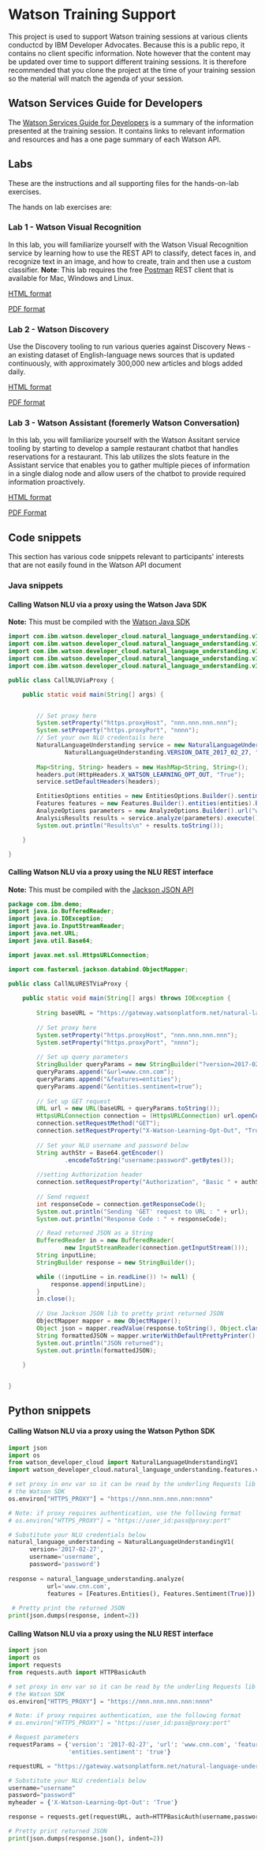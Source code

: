 Watson Training Support
===============================

This project is used to support  Watson  training sessions at various clients conductcd by IBM Developer Advocates. Because this is a public repo, it contains no client specific information. Note however that  the content may be updated over time to support different training sessions. It is  therefore recommended that you clone  the project at the time of your training session so the material will match the agenda of your session.


## Watson Services Guide for Developers

The [Watson Services Guide for Developers](WatsonServicesGuideForDevelopersV2.0.pdf) is a summary of the information presented at the training session. It contains links to relevant information and resources and has a one page summary of each Watson API.


## Labs

These are the instructions and all supporting files for the hands-on-lab exercises.

The hands on lab exercises are:

### Lab 1 - Watson Visual Recognition
In this lab, you will familiarize yourself with the Watson Visual Recognition service by learning how to use the REST API to classify, detect faces in, and recognize text in an image, and how to create, train and then use a custom classifier. **Note**: This lab requires the free [Postman](https://www.getpostman.com) REST client that is available for Mac, Windows and Linux.  

[HTML format](https://developer.ibm.com/code/labs/WatsonVisualRecognition-REST-API)

[PDF format](https://dal05.objectstorage.softlayer.net/v1/AUTH_a15c8b6e-036a-4e6f-90e3-bd500660b284/devadv-hands-on-labs/WatsonVisualRecognition-REST-API/WatsonVisualRecognitionRESTAPI_int.pdf)

### Lab 2 - Watson Discovery 
Use the Discovery tooling to run various queries against Discovery News - an existing dataset of English-language news sources that is updated continuously, with approximately 300,000 new articles and blogs added daily. 

[HTML format](https://developer.ibm.com/code/labs/Watson-Discovery-News-Lab) 

[PDF format](https://dal05.objectstorage.softlayer.net/v1/AUTH_a15c8b6e-036a-4e6f-90e3-bd500660b284/devadv-hands-on-labs/Watson-Discovery-News-Lab/DiscoveryNewsLabUpdate.pdf)

### Lab 3 - Watson Assistant (foremerly Watson Conversation)
 In this lab, you will familiarize yourself with the Watson Assitant service tooling by starting to develop a sample restaurant chatbot that handles reservations for a restaurant. This lab utilizes the slots feature in the Assistant service that enables you to gather multiple pieces of information in a single dialog node and allow users of the chatbot to provide required information proactively.
 
 [HTML  format](https://developer.ibm.com/code/labs/Watson-Conversation-Intro)
 
 [PDF Format](https://dal05.objectstorage.softlayer.net/v1/AUTH_a15c8b6e-036a-4e6f-90e3-bd500660b284/devadv-hands-on-labs/Watson-Conversation-Intro/WatsonAssistant.pdf)
 
 
## Code snippets
This section has various code snippets relevant to participants' interests that are  not easily found  in the Watson API document

### Java snippets

#### Calling Watson NLU via a proxy using the Watson Java SDK

**Note:** This must be compiled with the <a href="https://github.com/watson-developer-cloud/java-sdk/releases" target="_blank">Watson Java SDK</a>


```java
import com.ibm.watson.developer_cloud.natural_language_understanding.v1.NaturalLanguageUnderstanding;
import com.ibm.watson.developer_cloud.natural_language_understanding.v1.model.AnalysisResults;
import com.ibm.watson.developer_cloud.natural_language_understanding.v1.model.AnalyzeOptions;
import com.ibm.watson.developer_cloud.natural_language_understanding.v1.model.EntitiesOptions;
import com.ibm.watson.developer_cloud.natural_language_understanding.v1.model.Features;

public class CallNLUViaProxy {

    public static void main(String[] args) {


        // Set proxy here
        System.setProperty("https.proxyHost", "nnn.nnn.nnn.nnn");
        System.setProperty("https.proxyPort", "nnnn");
        // Set your own NLU credentails here
        NaturalLanguageUnderstanding service = new NaturalLanguageUnderstanding(
                NaturalLanguageUnderstanding.VERSION_DATE_2017_02_27, "username", "password");
                
        Map<String, String> headers = new HashMap<String, String>();
        headers.put(HttpHeaders.X_WATSON_LEARNING_OPT_OUT, "True");
        service.setDefaultHeaders(headers);

        EntitiesOptions entities = new EntitiesOptions.Builder().sentiment(true).limit(1).build();
        Features features = new Features.Builder().entities(entities).build();
        AnalyzeOptions parameters = new AnalyzeOptions.Builder().url("www.cnn.com").features(features).build();
        AnalysisResults results = service.analyze(parameters).execute();
        System.out.println("Results\n" + results.toString());

    }

}
```
 
#### Calling Watson NLU via a proxy using the NLU REST interface

**Note:** This must be compiled with the [Jackson JSON API](https://github.com/FasterXML/jackson)

```java
package com.ibm.demo;
import java.io.BufferedReader;
import java.io.IOException;
import java.io.InputStreamReader;
import java.net.URL;
import java.util.Base64;

import javax.net.ssl.HttpsURLConnection;

import com.fasterxml.jackson.databind.ObjectMapper;

public class CallNLURESTViaProxy {
    
    public static void main(String[] args) throws IOException {
        
        String baseURL = "https://gateway.watsonplatform.net/natural-language-understanding/api/v1/analyze";
        
        // Set proxy here
        System.setProperty("https.proxyHost", "nnn.nnn.nnn.nnn");
        System.setProperty("https.proxyPort", "nnnn");
        
        // Set up query parameters
        StringBuilder queryParams = new StringBuilder("?version=2017-02-27");
        queryParams.append("&url=www.cnn.com");
        queryParams.append("&features=entities");
        queryParams.append("&entities.sentiment=true");
        
        // Set up GET request 
        URL url = new URL(baseURL + queryParams.toString());
        HttpsURLConnection connection = (HttpsURLConnection) url.openConnection();
        connection.setRequestMethod("GET");
        connection.setRequestProperty("X-Watson-Learning-Opt-Out", "True");
        
        // Set your NLU username and password below
        String authStr = Base64.getEncoder()
                .encodeToString("username:password".getBytes());
        
        //setting Authorization header
        connection.setRequestProperty("Authorization", "Basic " + authStr);
        
        // Send request
        int responseCode = connection.getResponseCode();
        System.out.println("Sending 'GET' request to URL : " + url);
        System.out.println("Response Code : " + responseCode);

        // Read returned JSON as a String 
        BufferedReader in = new BufferedReader(
                new InputStreamReader(connection.getInputStream()));
        String inputLine;
        StringBuilder response = new StringBuilder();

        while ((inputLine = in.readLine()) != null) {
            response.append(inputLine);
        }
        in.close();
        
        // Use Jackson JSON lib to pretty print returned JSON
        ObjectMapper mapper = new ObjectMapper();
        Object json = mapper.readValue(response.toString(), Object.class);
        String formattedJSON = mapper.writerWithDefaultPrettyPrinter().writeValueAsString(json);
        System.out.println("JSON returned");
        System.out.println(formattedJSON);
        
    }


}
```
 
## Python snippets

#### Calling Watson NLU via a proxy using the Watson Python SDK

```python
import json
import os
from watson_developer_cloud import NaturalLanguageUnderstandingV1
import watson_developer_cloud.natural_language_understanding.features.v1 as Features

# set proxy in env var so it can be read by the underling Requests lib used by
# the Watson SDK
os.environ["HTTPS_PROXY"] = "https://nnn.nnn.nnn.nnn:nnnn"

# Note: if proxy requires authentication, use the following format
# os.environ["HTTPS_PROXY"] = "https://user_id:pass@proxy:port"

# Substitute your NLU credentials below
natural_language_understanding = NaturalLanguageUnderstandingV1(
      version='2017-02-27',
      username='username',
      password='password')
      
response = natural_language_understanding.analyze(
           url='www.cnn.com',
           features = [Features.Entities(), Features.Sentiment(True)])
  
 # Pretty print the returned JSON          
print(json.dumps(response, indent=2))

```

#### Calling Watson NLU via a proxy using the NLU REST interface

```python
import json
import os
import requests
from requests.auth import HTTPBasicAuth

# set proxy in env var so it can be read by the underling Requests lib used by
# the Watson SDK
os.environ["HTTPS_PROXY"] = "https://nnn.nnn.nnn.nnn:nnnn"

# Note: if proxy requires authentication, use the following format
# os.environ["HTTPS_PROXY"] = "https://user_id:pass@proxy:port"

# Request parameters
requestParams = {'version': '2017-02-27', 'url': 'www.cnn.com', 'features': 'entities',
                 'entities.sentiment': 'true'}

requestURL = "https://gateway.watsonplatform.net/natural-language-understanding/api/v1/analyze"

# Substitute your NLU credentials below
username="username"
password="password"
myheader = {'X-Watson-Learning-Opt-Out': 'True'}

response = requests.get(requestURL, auth=HTTPBasicAuth(username,password), params=requestParams, headers=myheader)

# Pretty print returned JSON
print(json.dumps(response.json(), indent=2))
```